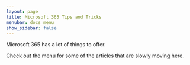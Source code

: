 ```yaml
---
layout: page
title: Microsoft 365 Tips and Tricks
menubar: docs_menu
show_sidebar: false
---
```


Microsoft 365 has a lot of things to offer.

Check out the menu for some of the articles that are slowly moving here.